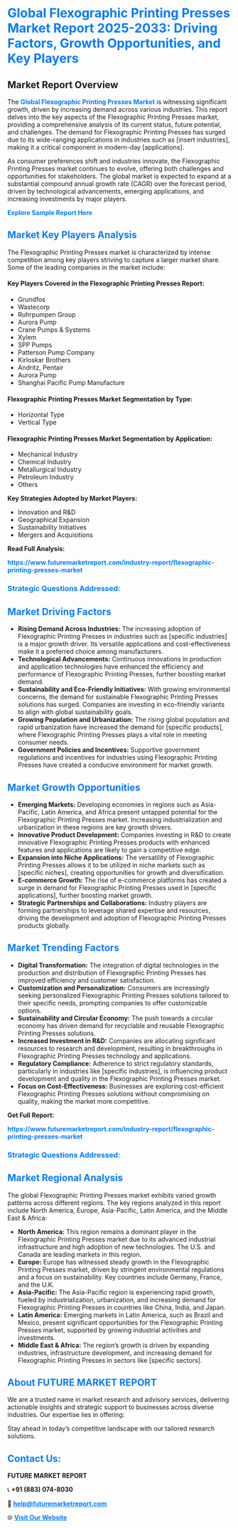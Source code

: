 <h1 style="color: #007BFF;">Global Flexographic Printing Presses Market Report 2025-2033: Driving Factors, Growth Opportunities, and Key Players</h1>

<section id="overview">
<h2>Market Report Overview</h2>
<p>The <a href="https://www.futuremarketreport.com/industry-report/flexographic-printing-presses-market" style="color: #007BFF; text-decoration: none;"><strong>Global Flexographic Printing Presses Market</strong></a> is witnessing significant growth, driven by increasing demand across various industries. This report delves into the key aspects of the Flexographic Printing Presses market, providing a comprehensive analysis of its current status, future potential, and challenges. The demand for Flexographic Printing Presses has surged due to its wide-ranging applications in industries such as [insert industries], making it a critical component in modern-day [applications].</p>
<p>As consumer preferences shift and industries innovate, the Flexographic Printing Presses market continues to evolve, offering both challenges and opportunities for stakeholders. The global market is expected to expand at a substantial compound annual growth rate (CAGR) over the forecast period, driven by technological advancements, emerging applications, and increasing investments by major players.</p>
</section>

<section id="overview">
<p><a href="https://www.futuremarketreport.com/request-sample/reportId=32875" style="color: #007BFF; text-decoration: none;"><strong>Explore Sample Report Here</strong></a></p>
</section>

<section id="key-players">
<h2 style="color: #007BFF;">Market Key Players Analysis</h2>
<p>The Flexographic Printing Presses market is characterized by intense competition among key players striving to capture a larger market share. Some of the leading companies in the market include:</p>
<h4>Key Players Covered in the Flexographic Printing Presses Report:</h4>
<ul><li>Grundfos</li><li>Wastecorp</li><li>Ruhrpumpen Group</li><li>Aurora Pump</li><li>Crane Pumps &amp; Systems</li><li>Xylem</li><li>SPP Pumps</li><li>Patterson Pump Company</li><li>Kirloskar Brothers</li><li>Andritz, Pentair</li><li>Aurora Pump</li><li>Shanghai Pacific Pump Manufacture</li></ul>
<h4>Flexographic Printing Presses Market Segmentation by Type:</h4>
<ul><li>Horizontal Type</li><li>Vertical Type</li></ul>

<h4>Flexographic Printing Presses Market Segmentation by Application:</h4>
<ul><li>Mechanical Industry</li><li>Chemical Industry</li><li>Metallurgical Industry</li><li>Petroleum Industry</li><li>Others</li></ul>
<p><strong>Key Strategies Adopted by Market Players:</strong></p>
<ul>
<li>Innovation and R&D</li>
<li>Geographical Expansion</li>
<li>Sustainability Initiatives</li>
<li>Mergers and Acquisitions</li>
</ul>
</section>

<section>
<p><strong>Read Full Analysis: </strong></p><a href="https://www.futuremarketreport.com/industry-report/flexographic-printing-presses-market" style="color: #007BFF; text-decoration: none;"><strong>https://www.futuremarketreport.com/industry-report/flexographic-printing-presses-market</strong></a>
<h3 style="color: #007BFF;">Strategic Questions Addressed:</h3>
</section>

<section id="driving-factors">
<h2 style="color: #007BFF;">Market Driving Factors</h2>
<ul>
<li><strong>Rising Demand Across Industries:</strong> The increasing adoption of Flexographic Printing Presses in industries such as [specific industries] is a major growth driver. Its versatile applications and cost-effectiveness make it a preferred choice among manufacturers.</li>
<li><strong>Technological Advancements:</strong> Continuous innovations in production and application technologies have enhanced the efficiency and performance of Flexographic Printing Presses, further boosting market demand.</li>
<li><strong>Sustainability and Eco-Friendly Initiatives:</strong> With growing environmental concerns, the demand for sustainable Flexographic Printing Presses solutions has surged. Companies are investing in eco-friendly variants to align with global sustainability goals.</li>
<li><strong>Growing Population and Urbanization:</strong> The rising global population and rapid urbanization have increased the demand for [specific products], where Flexographic Printing Presses plays a vital role in meeting consumer needs.</li>
<li><strong>Government Policies and Incentives:</strong> Supportive government regulations and incentives for industries using Flexographic Printing Presses have created a conducive environment for market growth.</li>
</ul>
</section>

<section id="growth-opportunities">
<h2 style="color: #007BFF;">Market Growth Opportunities</h2>
<ul>
<li><strong>Emerging Markets:</strong> Developing economies in regions such as Asia-Pacific, Latin America, and Africa present untapped potential for the Flexographic Printing Presses market. Increasing industrialization and urbanization in these regions are key growth drivers.</li>
<li><strong>Innovative Product Development:</strong> Companies investing in R&D to create innovative Flexographic Printing Presses products with enhanced features and applications are likely to gain a competitive edge.</li>
<li><strong>Expansion into Niche Applications:</strong> The versatility of Flexographic Printing Presses allows it to be utilized in niche markets such as [specific niches], creating opportunities for growth and diversification.</li>
<li><strong>E-commerce Growth:</strong> The rise of e-commerce platforms has created a surge in demand for Flexographic Printing Presses used in [specific applications], further boosting market growth.</li>
<li><strong>Strategic Partnerships and Collaborations:</strong> Industry players are forming partnerships to leverage shared expertise and resources, driving the development and adoption of Flexographic Printing Presses products globally.</li>
</ul>
</section>

<section id="trending-factors">
<h2 style="color: #007BFF;">Market Trending Factors</h2>
<ul>
<li><strong>Digital Transformation:</strong> The integration of digital technologies in the production and distribution of Flexographic Printing Presses has improved efficiency and customer satisfaction.</li>
<li><strong>Customization and Personalization:</strong> Consumers are increasingly seeking personalized Flexographic Printing Presses solutions tailored to their specific needs, prompting companies to offer customizable options.</li>
<li><strong>Sustainability and Circular Economy:</strong> The push towards a circular economy has driven demand for recyclable and reusable Flexographic Printing Presses solutions.</li>
<li><strong>Increased Investment in R&D:</strong> Companies are allocating significant resources to research and development, resulting in breakthroughs in Flexographic Printing Presses technology and applications.</li>
<li><strong>Regulatory Compliance:</strong> Adherence to strict regulatory standards, particularly in industries like [specific industries], is influencing product development and quality in the Flexographic Printing Presses market.</li>
<li><strong>Focus on Cost-Effectiveness:</strong> Businesses are exploring cost-efficient Flexographic Printing Presses solutions without compromising on quality, making the market more competitive.</li>
</ul>
</section>

<section>
<p><strong>Get Full Report: </strong></p><a href="https://www.futuremarketreport.com/industry-report/flexographic-printing-presses-market" style="color: #007BFF; text-decoration: none;"><strong>https://www.futuremarketreport.com/industry-report/flexographic-printing-presses-market</strong></a>
<h3 style="color: #007BFF;">Strategic Questions Addressed:</h3>
</section>


<section id="regional-analysis">
<h2 style="color: #007BFF;">Market Regional Analysis</h2>
<p>The global Flexographic Printing Presses market exhibits varied growth patterns across different regions. The key regions analyzed in this report include North America, Europe, Asia-Pacific, Latin America, and the Middle East & Africa:</p>
<ul>
<li><strong>North America:</strong> This region remains a dominant player in the Flexographic Printing Presses market due to its advanced industrial infrastructure and high adoption of new technologies. The U.S. and Canada are leading markets in this region.</li>
<li><strong>Europe:</strong> Europe has witnessed steady growth in the Flexographic Printing Presses market, driven by stringent environmental regulations and a focus on sustainability. Key countries include Germany, France, and the U.K.</li>
<li><strong>Asia-Pacific:</strong> The Asia-Pacific region is experiencing rapid growth, fueled by industrialization, urbanization, and increasing demand for Flexographic Printing Presses in countries like China, India, and Japan.</li>
<li><strong>Latin America:</strong> Emerging markets in Latin America, such as Brazil and Mexico, present significant opportunities for the Flexographic Printing Presses market, supported by growing industrial activities and investments.</li>
<li><strong>Middle East & Africa:</strong> The region’s growth is driven by expanding industries, infrastructure development, and increasing demand for Flexographic Printing Presses in sectors like [specific sectors].</li>
</ul>
</section>

<footer>
<h2 style="color: #007BFF;">About FUTURE MARKET REPORT</h2>
<p>We are a trusted name in market research and advisory services, delivering actionable insights and strategic support to businesses across diverse industries. Our expertise lies in offering:</p>

<p>Stay ahead in today’s competitive landscape with our tailored research solutions.</p>

<h2 style="color: #007BFF;">Contact Us:</h2>
<p><strong>FUTURE MARKET REPORT</strong></p>
<p>📞 <strong>+91 (883) 074-8030</strong></p>
<p>📧 <strong><a href="mailto:help@futuremarketreport.com" style="color: #007BFF;">help@futuremarketreport.com</a></strong></p>
<p>🌐 <strong><a href="https://www.futuremarketreport.com/" style="color: #007BFF;">Visit Our Website</a></strong></p>
</footer>